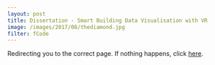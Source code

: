 ```yaml
---
layout: post
title: Dissertation - Smart Building Data Visualisation with VR
image: /images/2017/08/thediamond.jpg
filter: fCode
---
```


Redirecting you to the correct page. If nothing happens, click [here]({{site.baseurl}}/dissertation).

<meta http-equiv="refresh" content="2; url={{site.baseurl}}/dissertation" />
